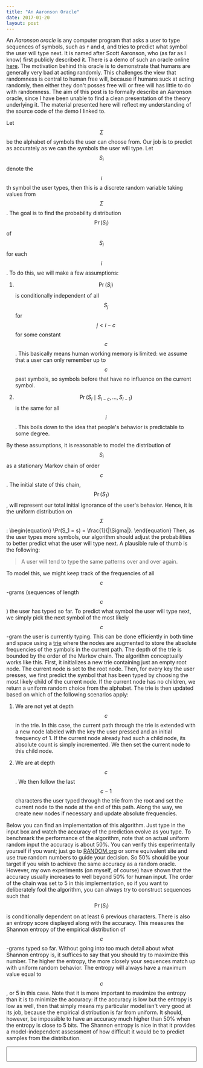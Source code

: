 ```yaml
---
title: "An Aaronson Oracle"
date: 2017-01-20
layout: post
---
```

An *Aaronson oracle* is any computer program that asks a user to type sequences of symbols, such as `f` and `d`, and tries to predict what symbol the user will type next.
It is named after Scott Aaronson, who (as far as I know) first publicly described it. There is a demo of such an oracle online [here](http://people.ischool.berkeley.edu/~nick/aaronson-oracle/).
The motivation behind this oracle is to demonstrate that humans are generally very bad at acting randomly. This challenges the view that randomness is central to human free will, because if humans
suck at acting randomly, then either they don't posses free will or free will has little to do with randomness. The aim of this post is to formally describe an Aaronson oracle, since I have been
unable to find a clean presentation of the theory underlying it. The material presented here will reflect my understanding of the source code of the demo I linked to.

Let $$\Sigma$$ be the alphabet of symbols the user can choose from. Our job is to predict as accurately as we can the symbols the user will type. Let $$S_i$$ denote the $$i$$th symbol the user types,
then this is a discrete random variable taking values from $$\Sigma$$. The goal is to find the probability distribution $$\Pr(S_i)$$ of $$S_i$$ for each $$i$$. To do this, we will make a few assumptions:

1. $$\Pr(S_i)$$ is conditionally independent of all $$S_j$$ for $$j < i - c$$ for some constant $$c$$.
This basically means human working memory is limited: we assume that a user can only remember up to $$c$$ past symbols, so symbols before that have no influence on the current symbol.

2. $$\Pr(S_i \mid S_{i-c}, \dots, S_{i-1})$$ is the same for all $$i$$.
This boils down to the idea that people's behavior is predictable to some degree.

By these assumptions, it is reasonable to model the distribution of $$S_i$$ as a stationary Markov chain of order $$c$$.
The initial state of this chain, $$\Pr(S_1)$$, will represent our total initial ignorance of the user's behavior. Hence, it is the uniform distribution on $$\Sigma$$:
\begin{equation}
    \Pr(S_1 = s) = \frac{1}{|\Sigma|}.
\end{equation}
Then, as the user types more symbols, our algorithm should adjust the probabilities to better predict what the user will type next.
A plausible rule of thumb is the following:

>A user will tend to type the same patterns over and over again.

To model this, we might keep track of the frequencies of all $$c$$-grams (sequences of length $$c$$) the user has typed so far.
To predict what symbol the user will type next, we simply pick the next symbol of the most likely $$c$$-gram the user is currently typing.
This can be done efficiently in both time and space using a [trie](https://en.wikipedia.org/wiki/Trie) where the nodes are augmented to store the absolute frequencies
of the symbols in the current path. The depth of the trie is bounded by the order of the Markov chain. The algorithm conceptually works like this. First, it initializes
a new trie containing just an empty root node. The current node is set to the root node. Then, for every key the user presses, we first predict the symbol that has been typed
by choosing the most likely child of the current node. If the current node has no children, we return a uniform random choice from the alphabet.
The trie is then updated based on which of the following scenarios apply:

1. We are not yet at depth $$c$$ in the trie. In this case, the current path through the trie is extended with a new node labeled with the key the user pressed and an initial frequency of 1.
If the current node already had such a child node, its absolute count is simply incremented. We then set the current node to this child node.

2. We are at depth $$c$$. We then follow the last $$c-1$$ characters the user typed through the trie from the root and set the current node to the node at the end of this path.
Along the way, we create new nodes if necessary and update absolute frequencies.

Below you can find an implementation of this algorithm. Just type in the input box and watch the accuracy of the prediction evolve as you type.
To benchmark the performance of the algorithm, note that on actual uniform random input the accuracy is about 50%. You can verify this experimentally yourself if you want;
just go to [RANDOM.org](https://www.random.org/) or some equivalent site and use true random numbers to guide your decision. So 50% should be your target if you wish to
achieve the same accuracy as a random oracle. However, my own experiments (on myself, of course) have shown that the accuracy usually increases to well beyond 50% for human input.
The order of the chain was set to 5 in this implementation, so if you want to deliberately fool the algorithm, you can always try to construct sequences such that $$\Pr(S_i)$$ is
conditionally dependent on at least 6 previous characters. There is also an entropy score displayed along with the accuracy. This measures the Shannon entropy of the empirical distribution
of $$c$$-grams typed so far. Without going into too much detail about what Shannon entropy is, it suffices to say that you should try to maximize this number. The higher the entropy,
the more closely your sequences match up with uniform random behavior. The entropy will always have a maximum value equal to $$c$$, or 5 in this case.
Note that it is more important to maximize the entropy than it is to minimize the accuracy: if the accuracy is low but the entropy is low as well, then that simply means my particular model
isn't very good at its job, because the empirical distribution is far from uniform. It should, however, be impossible to have an accuracy much higher than 50% when the entropy is close to 5 bits.
The Shannon entropy is nice in that it provides a model-independent assessment of how difficult it would be to predict samples from the distribution.

<input id="oracle" style="width: 100%; font-size: 30px">

<div id="stats"></div>

<div id="results"></div>

<script type="text/javascript">
    // admissible alphabet
    alphabet = "fd";
    // order of the chain
    ORDER = 5;
    // number of correct and wrong guesses
    correct = 0;
    wrong = 0;
    // character buffer
    buffer = [];

    /**
    * Node in the trie.
    * s: symbol of the node
    * d: depth of the node
    **/
    function Node(s, d) {
        // store symbol
        this.label = s;
        // store edges to children
        this.edges = [];
        // store absolute frequency
        this.count = 1;
        // store depth
        this.depth = d;

        // add an edge
        this.addEdge = function(symbol) {
            // if this edge exists already
            if(symbol in this.edges) {
                // increment count
                this.edges[symbol].count++;
            }else{
                // otherwise create new child
                this.edges[symbol] = new Node(symbol, this.depth + 1);
            }

            return this.edges[symbol];
        };

        // predict next symbol
        this.predict = function() {
            // if we have children
            if(!$.isEmptyObject(this.edges)) {
                // return most likely child
                var prediction = undefined;
                for(edge in this.edges) {
                    if(prediction === undefined || prediction.count < this.edges[edge].count) {
                        prediction = this.edges[edge];
                    }
                }

                return prediction.label;
            }else{
                // otherwise return uniform random guess
                return alphabet[Math.floor(Math.random() * alphabet.length)];
            }
        }

        // compute entropy starting from this node
        this.entropy = function(p, t) {
            var q = p * (this.count / t);
            if($.isEmptyObject(this.edges)) {
                return q * Math.log(q) / Math.log(2.0);
            }else{
                var total = 0;
                var r = 0;
                for(edge in this.edges) {
                    total += this.edges[edge].count;
                }
                for(edge in this.edges) {
                    r += this.edges[edge].entropy(q, total);
                }

                return r;
            }
        }

        // follow a path through this trie
        this.find = function(path) {
            if(this.depth >= path.length) {
                return this;
            }

            return this.addEdge(path[this.depth]).find(path);
        }
    }

    // process keys
    function process(key) {
        // add to history
        buffer.push(key);

        // predict this key
        var prediction = current.predict();

        // update trie
        trie.count++;
        current = current.addEdge(key);
        
        // restart from root if necessary
        if(current.depth >= ORDER) {
            // follow last ORDER-1 characters
            buffer.shift();
            console.log(buffer);
            current = trie.find(buffer);
            buffer = [];
        }

        // update stats
        color = (key === prediction) ? "black" : "red";
        $("#results").prepend("<p style='color: " + color + "'>" + (trie.count-1) + ". actual: " + key + "; predicted: " + prediction + "</p>");
        if(key === prediction) {
            correct++;
        }else{
            wrong++;
        }
        acc = Math.round(100 * correct / (correct + wrong));
        $("#stats").html("<p>accuracy: " + acc + "%</p>");
        $("#stats").append("<p>entropy: " + Math.abs(trie.entropy(1, trie.count)) + " / " + ORDER + " bits</p>")
    }

    // test on n random inputs
    function test(n) {
        while(n --> 0) {
            process(Math.random() <= 0.5 ? "f" : "d");
        }
    }

    // handle key presses
    $("#oracle").keypress(function(event) {
        // if key was in alphabet
        var key = String.fromCharCode(event.which);
        if(alphabet.indexOf(key) > -1) {
            process(key);
        }

        $("#oracle").val("");
    })

    // initialize
    trie = new Node('', 0);
    current = trie;
</script>